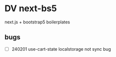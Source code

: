 # DV next-bs5

next.js + bootstrap5 boilerplates

## bugs

- [ ] 240201 use-cart-state localstorage not sync bug
